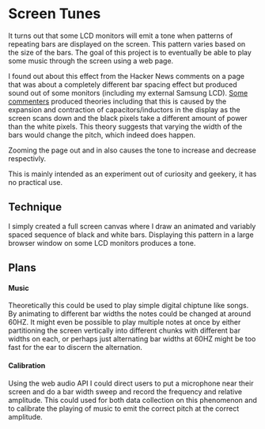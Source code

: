 # Screen Tunes

It turns out that some LCD monitors will emit a tone when patterns of repeating bars are displayed on the screen.
This pattern varies based on the size of the bars. The goal of this project is to eventually be able to play some
music through the screen using a web page.

I found out about this effect from the Hacker News comments on a page that was about a completely different bar spacing effect
but produced sound out of some monitors (including my external Samsung LCD).
[Some commenters](https://news.ycombinator.com/item?id=8856930) produced theories including that this is caused by
the expansion and contraction of capacitors/inductors in the display as the screen scans down and the black pixels take a different
amount of power than the white pixels. This theory suggests that varying the width of the bars would change the pitch,
which indeed does happen.

Zooming the page out and in also causes the tone to increase and decrease respectivly.

This is mainly intended as an experiment out of curiosity and geekery, it has no practical use.

## Technique

I simply created a full screen canvas where I draw an animated and variably spaced sequence of black and white bars.
Displaying this pattern in a large browser window on some LCD monitors produces a tone.

## Plans

#### Music

Theoretically this could be used to play simple digital chiptune like songs. By animating to different bar widths the notes
could be changed at around 60HZ. It might even be possible to play multiple notes at once by either partitioning the screen
vertically into different chunks with different bar widths on each, or perhaps just alternating bar widths at 60HZ might be too
fast for the ear to discern the alternation.

#### Calibration

Using the web audio API I could direct users to put a microphone near their screen and do a bar width sweep and record the
frequency and relative amplitude. This could used for both data collection on this phenomenon and to calibrate the playing of
music to emit the correct pitch at the correct amplitude.
